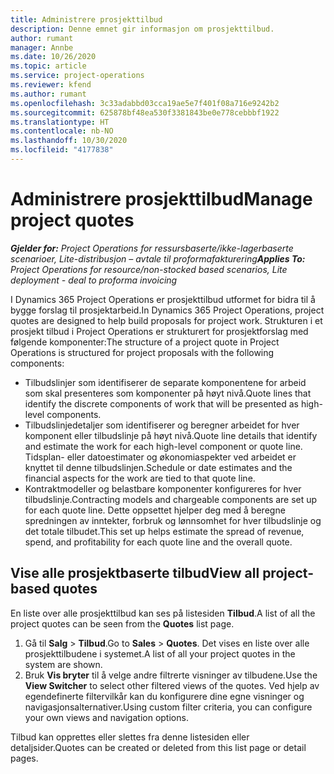 ```yaml
---
title: Administrere prosjekttilbud
description: Denne emnet gir informasjon om prosjekttilbud.
author: rumant
manager: Annbe
ms.date: 10/26/2020
ms.topic: article
ms.service: project-operations
ms.reviewer: kfend
ms.author: rumant
ms.openlocfilehash: 3c33adabbd03cca19ae5e7f401f08a716e9242b2
ms.sourcegitcommit: 625878bf48ea530f3381843be0e778cebbbf1922
ms.translationtype: HT
ms.contentlocale: nb-NO
ms.lasthandoff: 10/30/2020
ms.locfileid: "4177838"
---
```

# <a name="manage-project-quotes"></a><span data-ttu-id="64578-103">Administrere prosjekttilbud</span><span class="sxs-lookup"><span data-stu-id="64578-103">Manage project quotes</span></span>

<span data-ttu-id="64578-104">_**Gjelder for:** Project Operations for ressursbaserte/ikke-lagerbaserte scenarioer, Lite-distribusjon – avtale til proformafakturering_</span><span class="sxs-lookup"><span data-stu-id="64578-104">_**Applies To:** Project Operations for resource/non-stocked based scenarios, Lite deployment - deal to proforma invoicing_</span></span>

<span data-ttu-id="64578-105">I Dynamics 365 Project Operations er prosjekttilbud utformet for bidra til å bygge forslag til prosjektarbeid.</span><span class="sxs-lookup"><span data-stu-id="64578-105">In Dynamics 365 Project Operations, project quotes are designed to help build proposals for project work.</span></span> <span data-ttu-id="64578-106">Strukturen i et prosjekt tilbud i Project Operations er strukturert for prosjektforslag med følgende komponenter:</span><span class="sxs-lookup"><span data-stu-id="64578-106">The structure of a project quote in Project Operations is structured for project proposals with the following components:</span></span>

  - <span data-ttu-id="64578-107">Tilbudslinjer som identifiserer de separate komponentene for arbeid som skal presenteres som komponenter på høyt nivå.</span><span class="sxs-lookup"><span data-stu-id="64578-107">Quote lines that identify the discrete components of work that will be presented as high-level components.</span></span>
  - <span data-ttu-id="64578-108">Tilbudslinjedetaljer som identifiserer og beregner arbeidet for hver komponent eller tilbudslinje på høyt nivå.</span><span class="sxs-lookup"><span data-stu-id="64578-108">Quote line details that identify and estimate the work for each high-level component or quote line.</span></span> <span data-ttu-id="64578-109">Tidsplan- eller datoestimater og økonomiaspekter ved arbeidet er knyttet til denne tilbudslinjen.</span><span class="sxs-lookup"><span data-stu-id="64578-109">Schedule or date estimates and the financial aspects for the work are tied to that quote line.</span></span>
  - <span data-ttu-id="64578-110">Kontraktmodeller og belastbare komponenter konfigureres for hver tilbudslinje.</span><span class="sxs-lookup"><span data-stu-id="64578-110">Contracting models and chargeable components are set up for each quote line.</span></span> <span data-ttu-id="64578-111">Dette oppsettet hjelper deg med å beregne spredningen av inntekter, forbruk og lønnsomhet for hver tilbudslinje og det totale tilbudet.</span><span class="sxs-lookup"><span data-stu-id="64578-111">This set up helps estimate the spread of revenue, spend, and profitability for each quote line and the overall quote.</span></span>

## <a name="view-all-project-based-quotes"></a><span data-ttu-id="64578-112">Vise alle prosjektbaserte tilbud</span><span class="sxs-lookup"><span data-stu-id="64578-112">View all project-based quotes</span></span>

<span data-ttu-id="64578-113">En liste over alle prosjekttilbud kan ses på listesiden **Tilbud**.</span><span class="sxs-lookup"><span data-stu-id="64578-113">A list of all the project quotes can be seen from the **Quotes** list page.</span></span> 

1. <span data-ttu-id="64578-114">Gå til **Salg** > **Tilbud**.</span><span class="sxs-lookup"><span data-stu-id="64578-114">Go to **Sales** > **Quotes**.</span></span> <span data-ttu-id="64578-115">Det vises en liste over alle prosjekttilbudene i systemet.</span><span class="sxs-lookup"><span data-stu-id="64578-115">A list of all your project quotes in the system are shown.</span></span> 
2. <span data-ttu-id="64578-116">Bruk **Vis bryter** til å velge andre filtrerte visninger av tilbudene.</span><span class="sxs-lookup"><span data-stu-id="64578-116">Use the **View Switcher** to select other filtered views of the quotes.</span></span> <span data-ttu-id="64578-117">Ved hjelp av egendefinerte filtervilkår kan du konfigurere dine egne visninger og navigasjonsalternativer.</span><span class="sxs-lookup"><span data-stu-id="64578-117">Using custom filter criteria, you can configure your own views and navigation options.</span></span>

<span data-ttu-id="64578-118">Tilbud kan opprettes eller slettes fra denne listesiden eller detaljsider.</span><span class="sxs-lookup"><span data-stu-id="64578-118">Quotes can be created or deleted from this list page or detail pages.</span></span>
